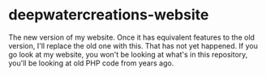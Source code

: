 # deepwatercreations-website
The new version of my website. Once it has equivalent features to the old version, I'll replace the old one with this.
That has not yet happened. If you go look at my website, you won't be looking at what's in this repository, you'll
be looking at old PHP code from years ago.
